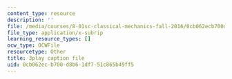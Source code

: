 ```yaml
---
content_type: resource
description: ''
file: /media/courses/8-01sc-classical-mechanics-fall-2016/0cb062ecb700d8b61df751c865b49ff5_W3TqFzVh_rE.srt
file_type: application/x-subrip
learning_resource_types: []
ocw_type: OCWFile
resourcetype: Other
title: 3play caption file
uid: 0cb062ec-b700-d8b6-1df7-51c865b49ff5
---
```

